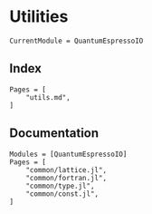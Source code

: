 # Utilities

```@meta
CurrentModule = QuantumEspressoIO
```

## Index

```@index
Pages = [
    "utils.md",
]
```

## Documentation

```@autodocs
Modules = [QuantumEspressoIO]
Pages = [
    "common/lattice.jl",
    "common/fortran.jl",
    "common/type.jl",
    "common/const.jl",
]
```
